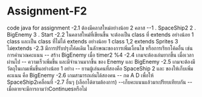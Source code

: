 # Assignment-F2
code java for assignment
-2.1 ต้องมีคลาสใหม่อย่างน้อย 2 คลาส
--1 . SpaceShip2  2 . BigEnemy 3 . Start
-2.2 ในคลาสใหม่ที่เขียนขึ้น จะต้องเป็น class ที่ extends อย่างน้อย 1 class และเป็น class ที่ไม่ได้ extends อย่างน้อย 1 class
1,2 extends Sprites 3 ไม่extends
-2.3 มีการปรับปรุงโค้ดเดิม ในลักษณะของการเพิ่มเงื่อนไข หรือการเรียกโค้ดอื่น เช่น การคำนวณคะแนน
--	สร้าง BigEnemy  เมื่อ timer2 %4 
-2.4 เกมจะต้องเล่นยากขึ้น เมื่อเวลาผ่านไป
-- ความเร็วเพิ่มขึ้น และมีจำนวนมากขึ้น ของ Enemy  และ BigEnemy
-2.5 เกมจะต้องมีวัตถุในเกมเพิ่มขึ้นอย่างน้อย 1 อย่าง
--  ยานผู้เล่นคนที่สองคือ SpaceShip 2 และ ของให้เก็บเพิ่มคะแนน คือ BigEnemy
-2.6 เกมสามารถเล่นได้สองคน
-- กด A D เพื่อให้ SpaceShip2เคลื่อนที่
-2.7 อื่นๆ (เลือกได้ตามต้องการ)
	--เก็บคะแนนแล้วมาเปรียบเทียบกัน
--เมื่อตายจะมีการถามว่าContinuesหรือไม่
